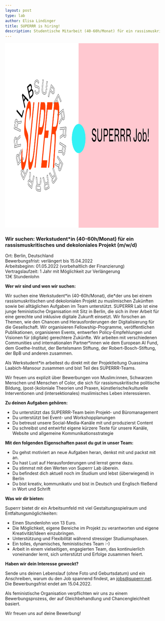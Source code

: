 ```yaml
---
layout: post
type: lab
author: Elisa Lindinger
title: SUPERRR is hiring!
description: Studentische Mitarbeit (40-60h/Monat) für ein rassismuskritisches und dekoloniales Projekt 
---
```


<img src="/assets/img/blog/jobs_policy.png" alt="Image with Logo and SUPERRR Jobs text" width="500" height="600">


<h3>Wir suchen: Werkstudent*in (40-60h/Monat) für ein rassismuskritisches und dekoloniales Projekt (m/w/d)</h3>

<p>Ort: Berlin, Deutschland
<br>Bewerbungsfrist: verlängert bis 15.04.2022
<br>Arbeitsbeginn: 01.05.2022 (vorbehaltlich der Finanzierung)
<br>Vertragslaufzeit: 1 Jahr mit Möglichkeit zur Verlängerung
<br>13€ Stundenlohn</p>


<p><b>Wer wir sind und wen wir suchen:</b></p>

<p>Wir suchen eine Werkstudent*in (40-60h/Monat), die*der uns bei einem rassismuskritischen und dekolonialen Projekt zu muslimischen Zukünften sowie bei alltäglichen Aufgaben im Team unterstützt. SUPERRR Lab ist eine junge feministische Organisation mit Sitz in Berlin, die sich in ihrer Arbeit für eine gerechte und inklusive digitale Zukunft einsetzt. Wir forschen an Themen, wie den Chancen und Herausforderungen der Digitalisierung für die Gesellschaft. Wir organisieren Fellowship-Programme, veröffentlichen Publikationen, organisieren Events, entwerfen Policy-Empfehlungen und Visionen für (digitale) gerechtere Zukünfte. Wir arbeiten mit verschiedenen Communities und internationalen Partner*innen wie dem European AI Fund, dem Goethe-Institut, der Bertelsmann Stiftung, der Robert-Bosch-Stiftung, der BpB und anderen zusammen.</p>

<p>Als Werkstudent*in arbeitest du direkt mit der Projektleitung Ouassima Laabich-Mansour zusammen und bist Teil des SUPERRR-Teams.</p>

<p>Wir freuen uns explizit über Bewerbungen von Muslim:innen, Schwarzen Menschen und Menschen of Color, die sich für rassismuskritische politische Bildung, (post-)koloniale Theorien und Praxen, künstlerische/kulturelle Interventionen und (intersektionales) muslimisches Leben interessieren.</p>


<p><b>Zu deinen Aufgaben gehören:</b></p>
  <ul>
    <li>Du unterstützt das SUPERRR-Team beim Projekt- und Büromanagement</li>
    <li>Du unterstützt bei Event- und Workshopplanungen</li>
    <li>Du betreust unsere Social-Media-Kanäle mit und produzierst Content</li>
    <li>Du schreibst und entwirfst eigene kürzere Texte für unsere Kanäle, Website und allgemeine Kommunikationsstrategie</li>
 </ul> 
 

<p><b>Mit den folgenden Eigenschaften passt du gut in unser Team:</b></p>
<ul>
	<li>Du gehst motiviert an neue Aufgaben heran, denkst mit und packst mit an.</li>
	<li>Du hast Lust auf Herausforderungen und lernst gerne dazu.</li>
	<li>Du stimmst mit den Werten von Superrr Lab überein.</li>
  <li>Du befindest dich aktuell noch im Studium und lebst (überwiegend) in Berlin</li>
	<li>Du bist kreativ, kommunikativ und bist in Deutsch und Englisch fließend in Wort und Schrift</li>
</ul>


<p><b>Was wir dir bieten:</b></p>
<p>Superrr bietet dir ein Arbeitsumfeld mit viel Gestaltungsspielraum und Entfaltungsmöglichkeiten: </p>

<ul>
	<li>Einen Stundenlohn von 13 Euro.</li>
	<li>Die Möglichkeit, eigene Bereiche im Projekt zu verantworten und eigene Kreativität/Ideen einzubringen.</li>
	<li>Unterstützung und Flexibilität während stressiger Studiumsphasen.</li>
	<li>Ein tolles, dynamisches, feministisches Team :-)</li>
	<li>Arbeit in einem vielseitigen, engagierten Team, das kontinuierlich voneinander lernt, sich unterstützt und Erfolge zusammen feiert.</li>
</ul>    

<p><b>Haben wir dein Interesse geweckt?</b></p>
<p>Sende uns deinen Lebenslauf (ohne Foto und Geburtsdatum) und ein Anschreiben, warum du den Job spannend findest, an <a href="mailto:jobs@superrr.net">jobs@superrr.net</a>. Die Bewerbungsfrist endet am 15.04.2022.</p>

<p>Als feministische Organisation verpflichten wir uns zu einem Bewerbungsprozess, der auf Gleichbehandlung und Chancengleichheit basiert.</p> 

<p>Wir freuen uns auf deine Bewerbung!</p>
